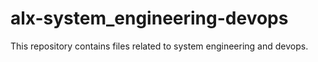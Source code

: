 # alx-system_engineering-devops
This repository contains files related to system engineering and devops.
